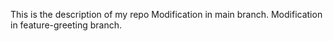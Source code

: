This is the description of my repo
Modification in main branch.
Modification in feature-greeting branch.


